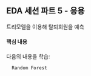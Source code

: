 EDA 세션 파트 5 - 응용
---------------

트리모델을 이용해 탈퇴회원을 예측

#### 핵심 내용

다음의 내용을 학습:
```
  Random Forest
```
